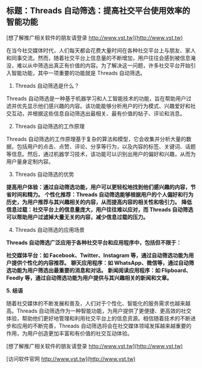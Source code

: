 ## **标题：Threads 自动筛选：提高社交平台使用效率的智能功能**

[想了解推广相关软件的朋友请登录 http://www.vst.tw](http://www.vst.tw)

在当今社交媒体时代，人们每天都会花费大量时间在各种社交平台上与朋友、家人和同事交流。然而，随着社交平台上信息量的不断增加，用户往往会感到被信息淹没，难以从中筛选出真正有价值的内容。为了解决这一问题，许多社交平台开始引入智能功能，其中一项重要的功能就是 Threads 自动筛选。

1. Threads 自动筛选是什么？

Threads 自动筛选是一种基于机器学习和人工智能技术的功能，旨在帮助用户过滤并优先显示他们感兴趣的内容。该功能能够分析用户的行为模式、兴趣爱好和社交互动，并根据这些信息自动筛选出最相关、最有价值的帖子、评论和消息。

2. Threads 自动筛选的工作原理

Threads 自动筛选的工作原理基于复杂的算法和模型，它会收集并分析大量的数据，包括用户的点击、点赞、评论、分享等行为，以及内容的标签、关键词、话题等信息。然后，通过机器学习技术，该功能可以识别出用户的偏好和兴趣，从而为用户量身定制内容。

3. Threads 自动筛选的优势

**提高用户体验：通过自动筛选功能，用户可以更轻松地找到他们感兴趣的内容，节省时间和精力。**
**个性化推荐：Threads 自动筛选能够根据用户的个人偏好和行为历史，为用户推荐与其兴趣相关的内容，从而提高内容的相关性和吸引力。**
**降低信息过载：社交平台上的信息量庞大，用户往往难以应对，而 Threads 自动筛选可以帮助用户过滤掉大量无关的内容，减少信息过载的压力。**

4. Threads 自动筛选的应用场景

**Threads 自动筛选广泛应用于各种社交平台和应用程序中，包括但不限于：**

**社交媒体平台：如 Facebook、Twitter、Instagram 等，通过自动筛选功能为用户提供个性化的内容推荐。**
**聊天应用程序：如 WhatsApp、微信等，通过自动筛选功能为用户筛选出最重要的消息和对话。**
**新闻阅读应用程序：如 Flipboard、Feedly 等，通过自动筛选功能为用户提供与其兴趣相关的新闻和文章。**

**5. 结语**

随着社交媒体的不断发展和普及，人们对于个性化、智能化的服务需求也越来越高。Threads 自动筛选作为一种智能功能，为用户提供了更便捷、更高效的社交体验，帮助他们更好地管理和利用社交平台上的信息资源。相信随着技术的不断进步和应用的不断完善，Threads 自动筛选将会在社交媒体领域发挥越来越重要的作用，为用户创造更加丰富和有价值的社交互动体验。

[想了解推广相关软件的朋友请登录 http://www.vst.tw](http://www.vst.tw)


[访问软件官网 http://www.vst.tw](http://www.vst.tw)

